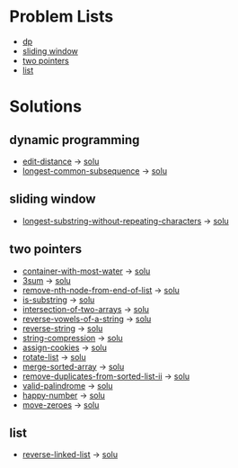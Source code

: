




# Problem Lists
* [dp](https://leetcode.cn/tag/dynamic-programming/problemset/)
* [sliding window](https://leetcode.cn/tag/sliding-window/problemset/)
* [two pointers](https://leetcode.cn/tag/two-pointers/problemset/)
* [list](https://leetcode.cn/tag/linked-list/problemset/)


# Solutions

## dynamic programming
* [edit-distance](https://leetcode.cn/problems/edit-distance/) -> [solu](./src/dp/72.h)
* [longest-common-subsequence](https://leetcode.cn/problems/longest-common-subsequence/) -> [solu](./src/dp/1143.h)

## sliding window
* [longest-substring-without-repeating-characters](https://leetcode.cn/problems/longest-substring-without-repeating-characters/) -> [solu](./src/sliding_window/3.h)

## two pointers
* [container-with-most-water](https://leetcode.cn/problems/container-with-most-water/description/) -> [solu](./src/two_pointers/11.h)
* [3sum](https://leetcode.cn/problems/3sum/) -> [solu](./src/two_pointers/15.h)
* [remove-nth-node-from-end-of-list](https://leetcode.cn/problems/remove-nth-node-from-end-of-list/) -> [solu](./src/two_pointers/19.h)
* [is-substring](https://leetcode.cn/problems/is-subsequence/) -> [solu](./src/two_pointers/392.h)
* [intersection-of-two-arrays](https://leetcode.cn/problems/intersection-of-two-arrays/) -> [solu](./src/two_pointers/349.h)
* [reverse-vowels-of-a-string](https://leetcode.cn/problems/reverse-vowels-of-a-string/) -> [solu](./src/two_pointers/345.h)
* [reverse-string](https://leetcode.cn/problems/reverse-string/) -> [solu](./src/two_pointers/344.h)
* [string-compression](https://leetcode.cn/problems/string-compression/) -> [solu](./src/two_pointers/443.h)
* [assign-cookies](https://leetcode.cn/problems/assign-cookies/) -> [solu](./src/two_pointers/455.h)
* [rotate-list](https://leetcode.cn/problems/rotate-list/) -> [solu](./src/two_pointers/61.h)
* [merge-sorted-array](https://leetcode.cn/problems/merge-sorted-array/) -> [solu](./src/two_pointers/88.h)
* [remove-duplicates-from-sorted-list-ii](https://leetcode.cn/problems/remove-duplicates-from-sorted-list-ii/) -> [solu](./src/two_pointers/82.h)
* [valid-palindrome](https://leetcode.cn/problems/valid-palindrome/) -> [solu](./src/two_pointers/125.h)
* [happy-number](https://leetcode.cn/problems/happy-number/) -> [solu](./src/two_pointers/202.h)
* [move-zeroes](https://leetcode.cn/problems/move-zeroes/) -> [solu](./src/two_pointers/283.h)

## list
* [reverse-linked-list](https://leetcode.com/problems/reverse-linked-list/) -> [solu](./src/list/206.h)

